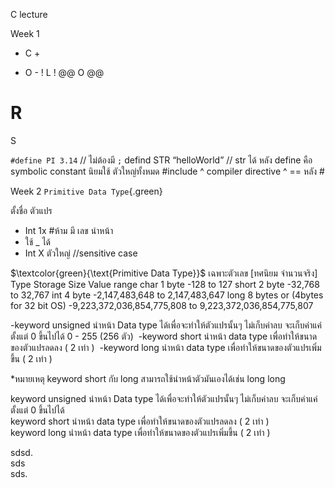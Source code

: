 C lecture


Week 1

+ C +
- O -
! L !
@@ O @@
# R #
S

`#define PI 3.14`            // ไม่ต้องมี `;`
defind STR “helloWorld”    //  str ได้ 
หลัง define คือ symbolic constant นิยมใช้ ตัวใหญ่ทั้งหมด
#include 
^ compiler directive ^  == หลัง #

Week 2 `Primitive Data Type`{.green}

ตั้งชื่อ ตัวแปร 
- Int 1x #ห้าม มี เลข นำหน้า
- ใช้ _ ได้
- Int X ตัวใหญ่ //sensitive case

$\textcolor{green}{\text{Primitive Data Type}}$  เฉพาะตัวเลข  [ทศนิยม จำนวนจริง]
Type	Storage Size	Value range
char	1 byte	-128 to 127
short	2 byte	-32,768 to 32,767
int	4 byte	-2,147,483,648 to 2,147,483,647
long	8 bytes or (4bytes for 32 bit OS)	-9,223,372,036,854,775,808 to 9,223,372,036,854,775,807

-keyword unsigned นำหน้า Data type ได้เพื่อจะทำให้ตัวแปรนั้นๆ ไม่เก็บค่าลบ 
  จะเก็บค่าแค่ตั้งแต่ 0 ขึ้นไปได้ 0 - 255 (256 ตัว) 
-keyword short นำหน้า data type เพื่อทำให้ขนาดของตัวแปรลดลง ( 2 เท่า ) 
-keyword long นำหน้า data type เพื่อทำให้ขนาดของตัวแปรเพิ่มขึ้น ( 2 เท่า )

*หมายเหตุ keyword short กับ long สามารถใช้นำหน้าตัวมันเองได้เช่น long long

keyword unsigned นำหน้า Data type ได้เพื่อจะทำให้ตัวแปรนั้นๆ ไม่เก็บค่าลบ จะเก็บค่าแค่ตั้งแต่ 0 ขึ้นไปได้  
keyword short นำหน้า data type เพื่อทำให้ขนาดของตัวแปรลดลง ( 2 เท่า )  
keyword long นำหน้า data type เพื่อทำให้ขนาดของตัวแปรเพิ่มขึ้น ( 2 เท่า )

sdsd.  
sds     
sds.  
